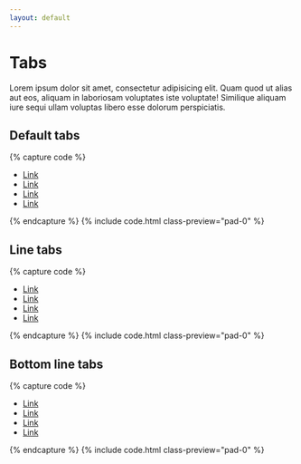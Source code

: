 ```yaml
---
layout: default
---
```


# Tabs
Lorem ipsum dolor sit amet, consectetur adipisicing elit. Quam quod ut alias aut eos, aliquam in laboriosam voluptates iste voluptate! Similique aliquam iure sequi ullam voluptas libero esse dolorum perspiciatis.

## Default tabs
{% capture code %}
<ul class="tab">
  <li><a href="#">Link</a></li>
  <li><a href="#" class="active">Link</a></li>
  <li><a href="#">Link</a></li>
  <li><a href="#">Link</a></li>
</ul>
{% endcapture %}
{% include code.html class-preview="pad-0" %}

## Line tabs
{% capture code %}
<ul class="tab tab-line">
  <li><a href="#"><span>Link</span></a></li>
  <li><a href="#" class="active"><span>Link</span></a></li>
  <li><a href="#"><span>Link</span></a></li>
  <li><a href="#"><span>Link</span></a></li>
</ul>
{% endcapture %}
{% include code.html class-preview="pad-0" %}

## Bottom line tabs
{% capture code %}
<ul class="tab tab-bottom-line">
  <li><a href="#"><span>Link</span></a></li>
  <li><a href="#" class="active"><span>Link</span></a></li>
  <li><a href="#"><span>Link</span></a></li>
  <li><a href="#"><span>Link</span></a></li>
</ul>
{% endcapture %}
{% include code.html class-preview="pad-0" %}
